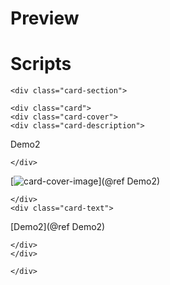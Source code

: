 # Preview

# Scripts


```@raw html
<div class="card-section">
```

```@raw html
<div class="card">
<div class="card-cover">
<div class="card-description">
```
Demo2
```@raw html
</div>
```
[![card-cover-image](covers/demo2.svg)](@ref Demo2)
```@raw html
</div>
<div class="card-text">
```

[Demo2](@ref Demo2)

```@raw html
</div>
</div>
```



```@raw html
</div>
```

